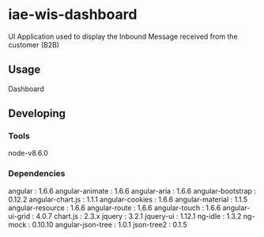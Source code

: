 

# iae-wis-dashboard

UI Application used to display the Inbound Message received from the customer (B2B)


## Usage

Dashboard 


## Developing



### Tools

node-v8.6.0

### Dependencies
 angular :  1.6.6
 angular-animate :  1.6.6
 angular-aria :  1.6.6
 angular-bootstrap :  0.12.2
 angular-chart.js :  1.1.1
 angular-cookies :  1.6.6
 angular-material :  1.1.5
 angular-resource :  1.6.6
 angular-route :  1.6.6
 angular-touch :  1.6.6
 angular-ui-grid :  4.0.7
 chart.js :  2.3.x
 jquery :  3.2.1
 jquery-ui :  1.12.1
 ng-idle :  1.3.2
 ng-mock  :  0.10.10
 angular-json-tree :  1.0.1
 json-tree2 :  0.1.5